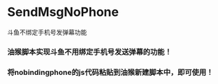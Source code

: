 # SendMsgNoPhone
斗鱼不绑定手机号发弹幕功能
### 油猴脚本实现斗鱼不用绑定手机号发送弹幕的功能！
### 将nobindingphone的js代码粘贴到油猴新建脚本中，即可使用！
